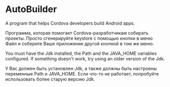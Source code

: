 # AutoBuilder
A program that helps Cordova developers build Android apps.

Программа, которая помогает Cordova-разработчикам собирать проекты. Просто сгенерируйте keystore с помощью кнопки в меню Файл и соберите Ваше приложение другой кнопкой в том же меню.

You must have the Jdk installed, the Path and the JAVA_HOME variables configured. If something doesn't work, try using an older version of the Jdk.

У Вас должен быть установлен Jdk, а также должны быть настроены переменные Path и JAVA_HOME. Если что-то не работает, попробуйте использовать более старую версию Jdk.
